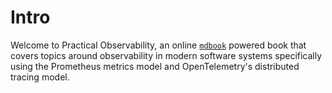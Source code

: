 # Intro

Welcome to Practical Observability, an online [`mdbook`](https://rust-lang.github.io/mdBook/) powered book that covers topics around observability in modern software systems specifically using the Prometheus metrics model and OpenTelemetry's distributed tracing model.
